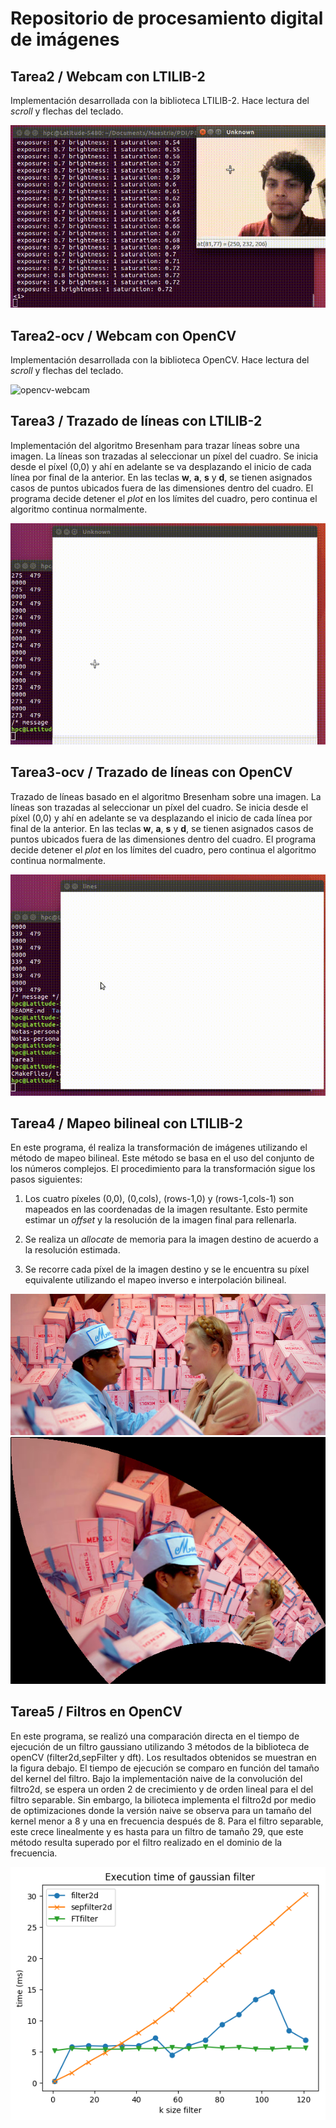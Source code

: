 # Repositorio de procesamiento digital de imágenes


## Tarea2 / Webcam con LTILIB-2
Implementación desarrollada con la biblioteca LTILIB-2. Hace lectura del _scroll_ y flechas del teclado.

![ltilib2-webcam](https://github.com/manchii/PDI/blob/master/Tarea2/tarea2.gif)

## Tarea2-ocv / Webcam con OpenCV
Implementación desarrollada con la biblioteca OpenCV. Hace lectura del _scroll_ y flechas del teclado.

![opencv-webcam](https://github.com/manchii/PDI/blob/master/Tarea2-ocv/Tarea2-ocv.gif)


## Tarea3 / Trazado de líneas con LTILIB-2
Implementación del algoritmo Bresenham para trazar líneas sobre una imagen.
La líneas son trazadas al seleccionar un píxel del cuadro. Se inicia desde el píxel (0,0) y ahí en adelante
se va desplazando el inicio de cada línea por final de la anterior.
En las teclas **w**, **a**, **s** y **d**, se tienen asignados casos de puntos ubicados fuera de las dimensiones dentro del cuadro.
El programa decide detener el _plot_ en los límites del cuadro, pero continua el algoritmo continua normalmente.

![ltilib2-lines](https://github.com/manchii/PDI/blob/master/Tarea3/tarea3.gif)

## Tarea3-ocv / Trazado de líneas con OpenCV
Trazado de líneas basado en el algoritmo Bresenham sobre una imagen.
La líneas son trazadas al seleccionar un píxel del cuadro. Se inicia desde el píxel (0,0) y ahí en adelante
se va desplazando el inicio de cada línea por final de la anterior.
En las teclas **w**, **a**, **s** y **d**, se tienen asignados casos de puntos ubicados fuera de las dimensiones dentro del cuadro.
El programa decide detener el _plot_ en los límites del cuadro, pero continua el algoritmo continua normalmente.

![opencv-lines](https://github.com/manchii/PDI/blob/master/Tarea3-ocv/tarea3-ocv.gif)

## Tarea4 / Mapeo bilineal con LTILIB-2
En este programa, él realiza la transformación de imágenes utilizando el método de mapeo bilineal. Este método se basa en el uso del conjunto de los números complejos. El procedimiento para la transformación sigue los pasos siguientes:

1. Los cuatro píxeles (0,0), (0,cols), (rows-1,0) y (rows-1,cols-1) son mapeados en las coordenadas de la imagen resultante. Esto permite estimar un _offset_ y la resolución de la imagen final para rellenarla.

2. Se realiza un _allocate_ de memoria para la imagen destino de acuerdo a la resolución estimada.

3. Se recorre cada píxel de la imagen destino y se le encuentra su píxel equivalente utilizando el mapeo inverso e interpolación bilineal.


![wesanderson](https://github.com/manchii/PDI/blob/master/Tarea4/wesanderson.jpg)
![wesandersonmapped](https://github.com/manchii/PDI/blob/master/Tarea4/wesanderson_mapped.png)

## Tarea5 / Filtros en OpenCV
En este programa, se realizó una comparación directa en el tiempo de ejecución de un filtro gaussiano utilizando 3 métodos de la biblioteca de openCV (filter2d,sepFilter y dft). Los resultados obtenidos se muestran en la figura debajo. El tiempo de ejecución se comparo en función del tamaño del kernel del filtro. Bajo la implementación naive de la convolución del filtro2d, se espera un orden 2 de crecimiento y de orden lineal para el del filtro separable. Sin embargo, la bilioteca implementa el filtro2d por medio de optimizaciones donde la versión naive se observa para un tamaño del kernel menor a 8 y una en frecuencia después de 8. Para el filtro separable, este crece linealmente y es hasta para un filtro de tamaño 29, que este método resulta superado por el filtro realizado en el dominio de la frecuencia.

![exectime](https://github.com/manchii/PDI/blob/master/Tarea5/execution_time.png)
